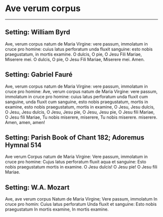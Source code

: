 # Ave verum corpus

***

## Setting: William Byrd

Ave, verum corpus natum
de Maria Virgine:
vere passum, immolatum
in cruce pro homine:
cuius latus perforatum
unda fluxit sanguine:
esto nobis praegustatum,
in mortis examine.
O dulcis, O pie,
O Jesu Fili Mariae,
Miserere mei.
O dulcis, O pie,
O Jesu Fili Mariae,
Miserere mei.
Amen.

## Setting: Gabriel Fauré

Ave, verum corpus natum
de Maria Virgine:
vere passum, immolatum
in cruce pro homine:
Ave, verum corpus natum
de Maria Virgine:
vere passum, immolatum
in cruce pro homine:
cuius latus perforatum
unda fluxit cum sanguine,
unda fluxit cum sanguine,
esto nobis praegustatum, 
mortis in examine,
esto nobis praegustatum,
mortis in examine,
O Jesu, Jesu dulcis,
O Jesu, Jesu dulcis,
O Jesu, Jesu pie,
O Jesu, Jesu pie,
O Jesu fili Mariae,
O Jesu fili Mariae,
Tu nobis miserere, miserere,
Tu nobis miserere. miserere.
Amen, amen, amen!

## Setting: Parish Book of Chant 182; Adoremus Hymnal 514

Ave verum Corpus
natum de Maria Virgine:
Vere passum, immolatum
in cruce pro homine:
Cujus latus perforatum
fluxit aqua et sanguine:
Esto nobis praegustatum
mortis in examine.
O Jesu dulcis!
O Jesu pie!
O Jesu fili Mariae.

## Setting: W.A. Mozart

Ave, ave verum corpus
Natum de Maria Virgine;
Vere passum, immolatum
In cruce pro homin:
Cuius latus perforatum
Unda fluxit et sanguine:
Esto nobis praegustatum
In mortis examine,
In mortis examine.